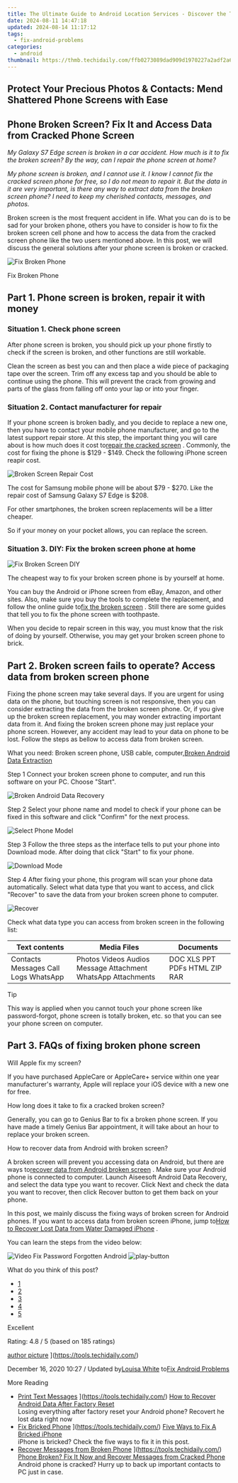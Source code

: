 ```yaml
---
title: The Ultimate Guide to Android Location Services - Discover the Top 10 Best Options
date: 2024-08-11 14:47:18
updated: 2024-08-14 11:17:12
tags:
  - fix-android-problems
categories:
  - android
thumbnail: https://thmb.techidaily.com/ffb0273089dad909d1970227a2adf2a6505fbce5d7b047cb362f211ef1496185.jpg
---
```


## Protect Your Precious Photos & Contacts: Mend Shattered Phone Screens with Ease

## Phone Broken Screen? Fix It and Access Data from Cracked Phone Screen

 _My Galaxy S7 Edge screen is broken in a car accident. How much is it to fix the broken screen? By the way, can I repair the phone screen at home?_

 _My phone screen is broken, and I cannot use it. I know I cannot fix the cracked screen phone for free, so I do not mean to repair it. But the data in it are very important, is there any way to extract data from the broken screen phone? I need to keep my cherished contacts, messages, and photos._

 Broken screen is the most frequent accident in life. What you can do is to be sad for your broken phone, others you have to consider is how to fix the broken screen cell phone and how to access the data from the cracked screen phone like the two users mentioned above. In this post, we will discuss the general solutions after your phone screen is broken or cracked.

![Fix Broken Phone](https://www.aiseesoft.com/images/article/broken-screen/fix-broken-phone.jpg)

Fix Broken Phone

## Part 1\. Phone screen is broken, repair it with money

### Situation 1\. Check phone screen

 After phone screen is broken, you should pick up your phone firstly to check if the screen is broken, and other functions are still workable.

 Clean the screen as best you can and then place a wide piece of packaging tape over the screen. Trim off any excess tap and you should be able to continue using the phone. This will prevent the crack from growing and parts of the glass from falling off onto your lap or into your finger.

### Situation 2\. Contact manufacturer for repair

 If your phone screen is broken badly, and you decide to replace a new one, then you have to contact your mobile phone manufacturer, and go to the latest support repair store. At this step, the important thing you will care about is how much does it cost to[repair the cracked screen](https://tools.techidaily.com/) . Commonly, the cost for fixing the phone is $129 - $149\. Check the following iPhone screen reapir cost.

![Broken Screen Repair Cost](https://www.aiseesoft.com/images/article/broken-screen/iphone-screen-repair-cost.jpg)

 The cost for Samsung mobile phone will be about $79 - $270\. Like the repair cost of Samsung Galaxy S7 Edge is $208.

 For other smartphones, the broken screen replacements will be a litter cheaper.

So if your money on your pocket allows, you can replace the screen.

### Situation 3\. DIY: Fix the broken screen phone at home

![Fix Broken Screen DIY](https://www.aiseesoft.com/images/article/broken-screen/diy-fix-broken-phone.jpg)

The cheapest way to fix your broken screen phone is by yourself at home.

 You can buy the Android or iPhone screen from eBay, Amazon, and other sites. Also, make sure you buy the tools to complete the replacement, and follow the online guide to[fix the broken screen](https://tools.techidaily.com/) . Still there are some guides that tell you to fix the phone screen with toothpaste.

 When you decide to repair screen in this way, you must know that the risk of doing by yourself. Otherwise, you may get your broken screen phone to brick.

## Part 2\. Broken screen fails to operate? Access data from broken screen phone

 Fixing the phone screen may take several days. If you are urgent for using data on the phone, but touching screen is not responsive, then you can consider extracting the data from the broken screen phone. Or, if you give up the broken screen replacement, you may wonder extracting important data from it. And fixing the broken screen phone may just replace your phone screen. However, any accident may lead to your data on phone to be lost. Follow the steps as bellow to access data from broken screen.

 What you need: Broken screen phone, USB cable, computer,[Broken Android Data Extraction](https://tools.techidaily.com/aiseesoft-android-data-recovery/)

[](https://secure.2checkout.com/order/cart.php?PRODS=4644627&QTY=1&AFFILIATE=108875)

Step 1 Connect your broken screen phone to computer, and run this software on your PC. Choose "Start".

![Broken Android Data Recovery](https://www.aiseesoft.com/images/fonelab-for-android/fix-broken-phone/start-feature.jpg)

Step 2 Select your phone name and model to check if your phone can be fixed in this software and click "Confirm" for the next process.

![Select Phone Model](https://www.aiseesoft.com/images/fonelab-for-android/fix-broken-phone/select-phone-model.jpg)

Step 3 Follow the three steps as the interface tells to put your phone into Download mode. After doing that click "Start" to fix your phone.

![Download Mode](https://www.aiseesoft.com/images/fonelab-for-android/fix-broken-phone/enter-download-mode.jpg)

Step 4 After fixing your phone, this program will scan your phone data automatically. Select what data type that you want to access, and click "Recover" to save the data from your broken screen phone to computer.

![Recover](https://www.aiseesoft.com/images/fonelab-for-android/fix-broken-phone/extract-data-from-broken-phone.jpg)

 Check what data type you can access from broken screen in the following list:

| Text contents                        | Media Files                                                  | Documents                     |
| ------------------------------------ | ------------------------------------------------------------ | ----------------------------- |
| Contacts Messages Call Logs WhatsApp | Photos Videos Audios Message Attachment WhatsApp Attachments | DOC XLS PPT PDFs HTML ZIP RAR |

Tip

 This way is applied when you cannot touch your phone screen like password-forgot, phone screen is totally broken, etc. so that you can see your phone screen on computer.

## Part 3\. FAQs of fixing broken phone screen

Will Apple fix my screen?

 If you have purchased AppleCare or AppleCare+ service within one year manufacturer's warranty, Apple will replace your iOS device with a new one for free.

 How long does it take to fix a cracked broken screen?

 Generally, you can go to Genius Bar to fix a broken phone screen. If you have made a timely Genius Bar appointment, it will take about an hour to replace your broken screen.

 How to recover data from Android with broken screen?

 A broken screen will prevent you accessing data on Android, but there are ways to[recover data from Android broken screen](https://tools.techidaily.com/) . Make sure your Android phone is connected to computer. Launch Aiseesoft Android Data Recovery, and select the data type you want to recover. Click Next and check the data you want to recover, then click Recover button to get them back on your phone.

 In this post, we mainly discuss the fixing ways of broken screen for Android phones. If you want to access data from broken screen iPhone, jump to[How to Recover Lost Data from Water Damaged iPhone](https://tools.techidaily.com/aiseesoft-iphone-data-recovery/) .

You can learn the steps from the video below:

![Video Fix Password Forgotten Android](https://www.aiseesoft.com/images/youtube-video/video-fix-password-forgotten-android.jpg) ![play-button](https://www.aiseesoft.com/images/play-button.png)

What do you think of this post?

* [1](https://tools.techidaily.com/)
* [2](https://tools.techidaily.com/)
* [3](https://tools.techidaily.com/)
* [4](https://tools.techidaily.com/)
* [5](https://tools.techidaily.com/)

Excellent

Rating: 4.8 / 5 (based on 185 ratings)

[author picture](https://www.aiseesoft.com/images/author/louisa.png) ](https://tools.techidaily.com/)

 December 16, 2020 10:27 / Updated by[Louisa White](https://tools.techidaily.com/) to[Fix Android Problems](https://tools.techidaily.com/)

More Reading

* [Print Text Messages](https://www.aiseesoft.com/images/more-reading/recover-android-data-after-factory-reset-s.jpg) ](https://tools.techidaily.com/) [How to Recover Android Data After Factory Reset](https://tools.techidaily.com/)  
 Losing everything after factory reset your Android phone? Recovert he lost data right now
* [Fix Bricked Phone](https://www.aiseesoft.com/images/more-reading/bricked-iphone-fix-s.jpg) ](https://tools.techidaily.com/) [Five Ways to Fix A Bricked iPhone](https://tools.techidaily.com/)  
iPhone is bricked? Check the five ways to fix it in this post.
* [Recover Messages from Broken Phone](https://www.aiseesoft.com/images/more-reading/recover-messages-from-broken-phone-s.jpg) ](https://tools.techidaily.com/) [Phone Broken? Fix It Now and Recover Messages from Cracked Phone](https://tools.techidaily.com/)  
 Android phone is cracked? Hurry up to back up important contacts to PC just in case.

<ins class="adsbygoogle"
     style="display:block"
     data-ad-format="autorelaxed"
     data-ad-client="ca-pub-7571918770474297"
     data-ad-slot="1223367746"></ins>



<ins class="adsbygoogle"
     style="display:block"
     data-ad-client="ca-pub-7571918770474297"
     data-ad-slot="8358498916"
     data-ad-format="auto"
     data-full-width-responsive="true"></ins>
